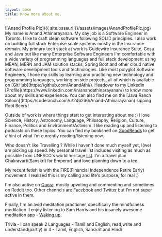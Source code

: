 ```yaml
---
layout: base
title: Know more about me. 
---
```


<div class="profilepic">
  ![Anand Profile Pic]({{ site.baseurl }}/assets/images/AnandProfilePic.jpg)
</div>

<div class = "aboutcontent">
My name is Anand Athinarayanan. My day job is a Software Engineer in Toronto. I like to craft clean software following SOLID principles. I also work on building full stack Enterpise scale systems mostly in the Insurance domain. 
My primary tech stack at work is Guidewire Insurance Suite, Gosu and Java but like many Enterprise Software Engineers I'm comfortable with a wide variety of programming languages and full stack development using MEAN, MERN and JAM solution stacks, Spring Boot and other cloud native software development tools and technologies.  
Like most polyglot Software Engineers, I hone my skills by learning and practicing new technology and programming languages, working on side projects, all of which is available on [GitHub](https://github.com/AnandAthi/). 
Headover to my Linkedin [Profile](https://www.linkedin.com/in/anandathinarayanan/) to know more about my skills and experience. You can also find me on the [Java Ranch Saloon](https://coderanch.com/u/246266/Anand-Athinarayanan) sipping Root Beers !

Outside of work is where things start to get interesting about me :) 
I love Science, History, Astronomy, Language, Philosophy, Religion, Culture, Finance, Politics and Environment/Activism. I like reading up and listening to podcasts on these topics. You can find my bookshelf on [GoodReads](https://www.goodreads.com/review/list/49757611-anand-athinarayanan?shelf=%23ALL%23) to get a hint of what I'm currently reading/listening now. 

Who doesn't like Travelling ? While I haven't done much myself yet, I(we) am picking up speed. My personal travel list includes visiting as much as possible from UNESCO's world heritage [list](https://whc.unesco.org/en/list/). I'm a travel plan Chakravarti(Sanskrit for Emperor) and love planning down to a tee. 

My recent fetish is with the FIRE(Financial Independence Retire Early) movement. I realized this is my calling and life's purpose, for real :)

I'm also active on [Quora](https://www.quora.com/profile/Anand-Athinarayanan-%E0%AE%85%E0%AE%A9%E0%AE%A8%E0%AF%8D%E0%AE%A4%E0%AF%8D-%E0%AE%86%E0%AE%A4%E0%AE%BF%E0%AE%A8%E0%AE%BE%E0%AE%B0%E0%AE%BE%E0%AE%AF%E0%AE%A3%E0%AE%A9%E0%AF%8D), mostly upvoting and commenting and sometimes on Reddit too. Other channels are [Facebook](https://www.facebook.com/anand.athinarayanan/) and [Twitter](https://twitter.com/elankavii) but I'm not super active in them. 

Finally, I'm an avid meditation practioner, specifically the mindfulness meditation. I enjoy listening to Sam Harris and his insanely awesome meditation app - [Waking up](https://www.wakingup.com/). 

Trivia - I can speak 2 Languages - Tamil and English, read,write and understand(partly) in 4 - Tamil, English, Sanskrit and Hindi
</div>

